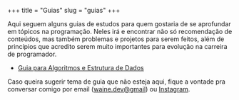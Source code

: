 +++
title = "Guias"
slug = "guias"
+++

Aqui seguem alguns guias de estudos para quem gostaria de se aprofundar em tópicos na programação.
Neles irá e encontrar não só recomendação de conteúdos, mas também problemas e projetos para serem feitos, além de princípios que acredito serem muito importantes para evolução na carreira de programador.

- [Guia para Algoritmos e Estrutura de Dados](https://hotmart.com/pt-br/marketplace/produtos/guia-de-algoritmos-e-estrutura-de-dados/S92566141B)

Caso queira sugerir tema de guia que não esteja aqui, fique a vontade pra conversar comigo por email ([waine.dev@gmail](mailto:waine.dev@gmail)) ou [Instagram](https://www.instagram.com/waine_jr/).
